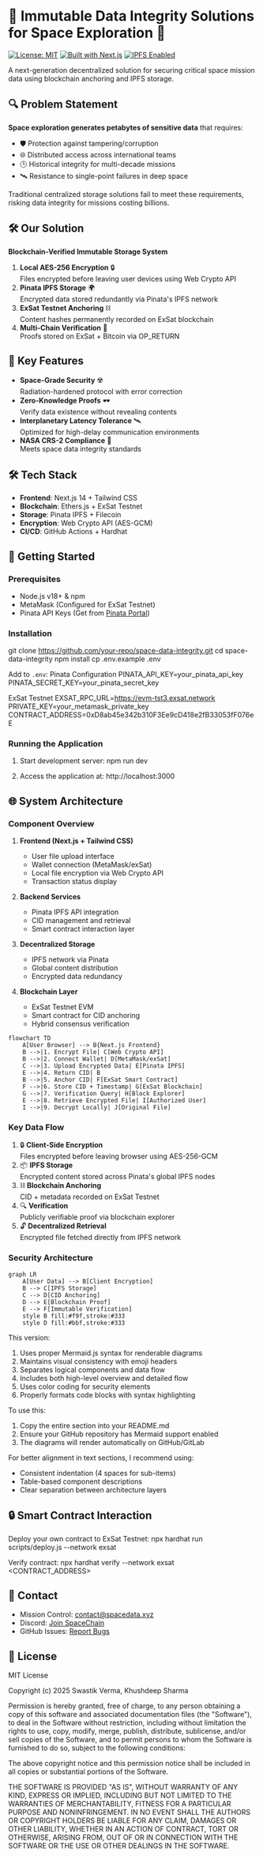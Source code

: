 # 🌌 Immutable Data Integrity Solutions for Space Exploration 🚀

[![License: MIT](https://img.shields.io/badge/License-MIT-brightgreen)](https://opensource.org/licenses/MIT)
[![Built with Next.js](https://img.shields.io/badge/Built%20with-Next.js-black)](https://nextjs.org/)
[![IPFS Enabled](https://img.shields.io/badge/IPFS-Pinata-65C2CB)](https://www.pinata.cloud/)

A next-generation decentralized solution for securing critical space mission data using blockchain anchoring and IPFS storage.

## 🔍 Problem Statement
**Space exploration generates petabytes of sensitive data** that requires:
- 🛡️ Protection against tampering/corruption
- 🌐 Distributed access across international teams
- 🕒 Historical integrity for multi-decade missions
- 🛰️ Resistance to single-point failures in deep space

Traditional centralized storage solutions fail to meet these requirements, risking data integrity for missions costing billions.

## 🛠️ Our Solution
**Blockchain-Verified Immutable Storage System**
1. **Local AES-256 Encryption** 🔒  
   Files encrypted before leaving user devices using Web Crypto API
2. **Pinata IPFS Storage** 🌍  
   Encrypted data stored redundantly via Pinata's IPFS network
3. **ExSat Testnet Anchoring** ⛓️  
   Content hashes permanently recorded on ExSat blockchain
4. **Multi-Chain Verification** 🔗  
   Proofs stored on ExSat + Bitcoin via OP_RETURN

## 🚀 Key Features
- **Space-Grade Security** ☢️  
  Radiation-hardened protocol with error correction
- **Zero-Knowledge Proofs** 🕶️  
  Verify data existence without revealing contents
- **Interplanetary Latency Tolerance** 🛰️  
  Optimized for high-delay communication environments
- **NASA CRS-2 Compliance** 📜  
  Meets space data integrity standards

## 🛠️ Tech Stack
- **Frontend**: Next.js 14 + Tailwind CSS
- **Blockchain**: Ethers.js + ExSat Testnet
- **Storage**: Pinata IPFS + Filecoin
- **Encryption**: Web Crypto API (AES-GCM)
- **CI/CD**: GitHub Actions + Hardhat

## 🚀 Getting Started

### Prerequisites
- Node.js v18+ & npm
- MetaMask (Configured for ExSat Testnet)
- Pinata API Keys (Get from [Pinata Portal](https://app.pinata.cloud/))

### Installation
git clone https://github.com/your-repo/space-data-integrity.git
cd space-data-integrity
npm install
cp .env.example .env


Add to `.env`:
Pinata Configuration
PINATA_API_KEY=your_pinata_api_key
PINATA_SECRET_KEY=your_pinata_secret_key

ExSat Testnet
EXSAT_RPC_URL=https://evm-tst3.exsat.network
PRIVATE_KEY=your_metamask_private_key
CONTRACT_ADDRESS=0xD8ab45e342b310F3Ee9cD418e2fB33053fF076eE


### Running the Application
1. Start development server:
npm run dev


2. Access the application at:
http://localhost:3000


## 🌐 System Architecture

### **Component Overview**
1. **Frontend (Next.js + Tailwind CSS)**
   - User file upload interface
   - Wallet connection (MetaMask/exSat)
   - Local file encryption via Web Crypto API
   - Transaction status display

2. **Backend Services**
   - Pinata IPFS API integration
   - CID management and retrieval
   - Smart contract interaction layer

3. **Decentralized Storage**
   - IPFS network via Pinata
   - Global content distribution
   - Encrypted data redundancy

4. **Blockchain Layer**
   - ExSat Testnet EVM
   - Smart contract for CID anchoring
   - Hybrid consensus verification

```
flowchart TD
    A[User Browser] --> B{Next.js Frontend}
    B -->|1. Encrypt File| C[Web Crypto API]
    B -->|2. Connect Wallet| D[MetaMask/exSat]
    C -->|3. Upload Encrypted Data| E[Pinata IPFS]
    E -->|4. Return CID| B
    B -->|5. Anchor CID| F[ExSat Smart Contract]
    F -->|6. Store CID + Timestamp| G[ExSat Blockchain]
    G -->|7. Verification Query| H[Block Explorer]
    E -->|8. Retrieve Encrypted File| I[Authorized User]
    I -->|9. Decrypt Locally| J[Original File]
```

### **Key Data Flow**
1. 🔒 **Client-Side Encryption**  
   Files encrypted before leaving browser using AES-256-GCM
2. 📦 **IPFS Storage**  
   Encrypted content stored across Pinata's global IPFS nodes
3. ⛓ **Blockchain Anchoring**  
   CID + metadata recorded on ExSat Testnet
4. 🔍 **Verification**  
   Publicly verifiable proof via blockchain explorer
5. 🔓 **Decentralized Retrieval**  
   Encrypted file fetched directly from IPFS network

### **Security Architecture**
```
graph LR
    A[User Data] --> B[Client Encryption]
    B --> C[IPFS Storage]
    C --> D[CID Anchoring]
    D --> E[Blockchain Proof]
    E --> F[Immutable Verification]
    style B fill:#f9f,stroke:#333
    style D fill:#bbf,stroke:#333
```


This version:
1. Uses proper Mermaid.js syntax for renderable diagrams
2. Maintains visual consistency with emoji headers
3. Separates logical components and data flow
4. Includes both high-level overview and detailed flow
5. Uses color coding for security elements
6. Properly formats code blocks with syntax highlighting

To use this:
1. Copy the entire section into your README.md
2. Ensure your GitHub repository has Mermaid support enabled
3. The diagrams will render automatically on GitHub/GitLab

For better alignment in text sections, I recommend using:
- Consistent indentation (4 spaces for sub-items)
- Table-based component descriptions
- Clear separation between architecture layers



## 🔒 Smart Contract Interaction
Deploy your own contract to ExSat Testnet:
npx hardhat run scripts/deploy.js --network exsat



Verify contract:
npx hardhat verify --network exsat <CONTRACT_ADDRESS>


## 📡 Contact
- Mission Control: [contact@spacedata.xyz](mailto:contact@spacedata.xyz)
- Discord: [Join SpaceChain](https://discord.gg/your-invite-link)
- GitHub Issues: [Report Bugs](https://github.com/your-repo/issues)

## 📜 License
MIT License

Copyright (c) 2025 Swastik Verma, Khushdeep Sharma

Permission is hereby granted, free of charge, to any person obtaining a copy
of this software and associated documentation files (the "Software"), to deal
in the Software without restriction, including without limitation the rights
to use, copy, modify, merge, publish, distribute, sublicense, and/or sell
copies of the Software, and to permit persons to whom the Software is
furnished to do so, subject to the following conditions:

The above copyright notice and this permission notice shall be included in all
copies or substantial portions of the Software.

THE SOFTWARE IS PROVIDED "AS IS", WITHOUT WARRANTY OF ANY KIND, EXPRESS OR
IMPLIED, INCLUDING BUT NOT LIMITED TO THE WARRANTIES OF MERCHANTABILITY,
FITNESS FOR A PARTICULAR PURPOSE AND NONINFRINGEMENT. IN NO EVENT SHALL THE
AUTHORS OR COPYRIGHT HOLDERS BE LIABLE FOR ANY CLAIM, DAMAGES OR OTHER
LIABILITY, WHETHER IN AN ACTION OF CONTRACT, TORT OR OTHERWISE, ARISING FROM,
OUT OF OR IN CONNECTION WITH THE SOFTWARE OR THE USE OR OTHER DEALINGS IN THE
SOFTWARE.
